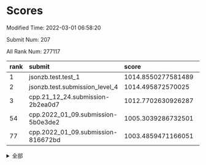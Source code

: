 # Scores

Modified Time: 2022-03-01 06:58:20

Submit Num: 207

All Rank Num: 277117

| rank |               submit               |       score        |       sigma        | pk_num |
| :--- | :--------------------------------- | :----------------- | :----------------- | :----- |
| 1    | jsonzb.test.test_1                 | 1014.8550277581489 | 0.8282043609525462 | 5349   |
| 2    | jsonzb.test.submission_level_4     | 1014.495872570025  | 0.8195404905466078 | 5349   |
| 3    | cpp.21_12_24.submission-2b2ea0d7   | 1012.7702630926287 | 0.742697696818019  | 5354   |
| 54   | cpp.2022_01_09.submission-5b0e3de2 | 1005.3039286732501 | 0.717317852863886  | 5354   |
| 77   | cpp.2022_01_09.submission-816672bd | 1003.4859471166051 | 0.7089526230588369 | 5353   |


<details>
<summary>全部</summary>

| rank |                 submit                 |       score        |       sigma        | pk_num |
| :--- | :------------------------------------- | :----------------- | :----------------- | :----- |
| 1    | jsonzb.test.test_1                     | 1014.8550277581489 | 0.8282043609525462 | 5349   |
| 2    | jsonzb.test.submission_level_4         | 1014.495872570025  | 0.8195404905466078 | 5349   |
| 3    | cpp.21_12_24.submission-2b2ea0d7       | 1012.7702630926287 | 0.742697696818019  | 5354   |
| 4    | gobigger.level_3.submission_level_3_33 | 1011.9193626607757 | 0.768243225051694  | 5355   |
| 5    | gobigger.level_3.submission_level_3_2  | 1011.852579822494  | 0.7494422021645372 | 5350   |
| 6    | gobigger.level_3.submission_level_3_15 | 1011.4961146380342 | 0.768924773494414  | 5359   |
| 7    | gobigger.level_3.submission_level_3_29 | 1011.4430410816499 | 0.7557287067780153 | 5355   |
| 8    | gobigger.level_3.submission_level_3_25 | 1011.3987435026381 | 0.7784923679904565 | 5360   |
| 9    | gobigger.level_3.submission_level_3_45 | 1011.2541264293142 | 0.7739999732674745 | 5352   |
| 10   | gobigger.level_3.submission_level_3_36 | 1011.218032475197  | 0.7779439984472137 | 5349   |
| 11   | gobigger.level_3.submission_level_3_23 | 1011.1847509498886 | 0.7913005799234548 | 5350   |
| 12   | gobigger.level_3.submission_level_3_5  | 1011.1089873601983 | 0.786856564125189  | 5353   |
| 13   | gobigger.level_3.submission_level_3_13 | 1011.0139619983662 | 0.7770974073061628 | 5357   |
| 14   | gobigger.level_3.submission_level_3_24 | 1010.9874614069604 | 0.7839625737411318 | 5359   |
| 15   | gobigger.level_3.submission_level_3_34 | 1010.8819987922459 | 0.7713427276284269 | 5351   |
| 16   | gobigger.level_3.submission_level_3_27 | 1010.7583091328522 | 0.7632689039645515 | 5363   |
| 17   | gobigger.level_3.submission_level_3_10 | 1010.6889494152238 | 0.7490701251969455 | 5358   |
| 18   | gobigger.level_3.submission_level_3_1  | 1010.6604782903611 | 0.7742148575501041 | 5361   |
| 19   | gobigger.level_3.submission_level_3_43 | 1010.6350140438192 | 0.7849272936653318 | 5354   |
| 20   | gobigger.level_3.submission_level_3_31 | 1010.4782892373476 | 0.7568109185366538 | 5351   |
| 21   | gobigger.level_3.submission_level_3_47 | 1010.4745960586737 | 0.7551273566107284 | 5352   |
| 22   | gobigger.level_3.submission_level_3_19 | 1010.4635940166526 | 0.7598522190019824 | 5353   |
| 23   | gobigger.level_3.submission_level_3_12 | 1010.4606982414305 | 0.7525450549826678 | 5354   |
| 24   | gobigger.level_3.submission_level_3_38 | 1010.2683297238434 | 0.7668026044309061 | 5351   |
| 25   | gobigger.level_3.submission_level_3_3  | 1010.2553147465053 | 0.765401587702958  | 5354   |
| 26   | gobigger.level_3.submission_level_3_39 | 1010.2120312793013 | 0.7834207120959961 | 5354   |
| 27   | gobigger.level_3.submission_level_3_7  | 1010.1516107949124 | 0.7643070166080432 | 5357   |
| 28   | gobigger.level_3.submission_level_3_40 | 1010.0339592440596 | 0.7754048095831454 | 5354   |
| 29   | gobigger.level_3.submission_level_3_14 | 1010.0308901053697 | 0.7437213253268671 | 5360   |
| 30   | gobigger.level_3.submission_level_3_32 | 1010.0137236773724 | 0.7625014041204615 | 5356   |
| 31   | gobigger.level_3.submission_level_3_0  | 1010.006477770371  | 0.7686807691809805 | 5352   |
| 32   | gobigger.level_3.submission_level_3_48 | 1009.9748958630746 | 0.7436367330056616 | 5353   |
| 33   | gobigger.level_3.submission_level_3_11 | 1009.9690144518585 | 0.7703905383557511 | 5355   |
| 34   | gobigger.level_3.submission_level_3_44 | 1009.9514724772158 | 0.7729025848291698 | 5355   |
| 35   | gobigger.level_3.submission_level_3_18 | 1009.9443737329511 | 0.778234490779416  | 5353   |
| 36   | gobigger.level_3.submission_level_3_28 | 1009.9013532302084 | 0.7738361351781986 | 5354   |
| 37   | gobigger.level_3.submission_level_3_37 | 1009.7764174592146 | 0.7692224020504017 | 5354   |
| 38   | gobigger.level_3.submission_level_3_42 | 1009.7559824701368 | 0.745188912403319  | 5360   |
| 39   | gobigger.level_3.submission_level_3_4  | 1009.7255218074037 | 0.7667172860206283 | 5355   |
| 40   | gobigger.level_3.submission_level_3_30 | 1009.6356324146269 | 0.7600274644346063 | 5353   |
| 41   | gobigger.level_3.submission_level_3_16 | 1009.5692828742705 | 0.7455853550564278 | 5357   |
| 42   | gobigger.level_3.submission_level_3_17 | 1009.356888430015  | 0.7582991778260314 | 5358   |
| 43   | gobigger.level_3.submission_level_3_46 | 1009.3442010770576 | 0.7352667890278601 | 5354   |
| 44   | gobigger.level_3.submission_level_3_22 | 1009.3174253393705 | 0.7663126216729051 | 5355   |
| 45   | gobigger.level_3.submission_level_3_21 | 1009.2719858528291 | 0.7628985183493325 | 5352   |
| 46   | gobigger.level_3.submission_level_3_20 | 1009.2486148728732 | 0.7607093516730358 | 5355   |
| 47   | gobigger.level_3.submission_level_3_49 | 1009.2152881314623 | 0.748467380904515  | 5351   |
| 48   | gobigger.level_3.submission_level_3_35 | 1009.1711044212531 | 0.7578025069918602 | 5357   |
| 49   | gobigger.level_3.submission_level_3_6  | 1009.1553608376855 | 0.7395850149761426 | 5353   |
| 50   | gobigger.level_3.submission_level_3_8  | 1009.0246896777143 | 0.7438751494294251 | 5356   |
| 51   | gobigger.level_3.submission_level_3_41 | 1008.6805265742892 | 0.7341821661352486 | 5356   |
| 52   | gobigger.level_3.submission_level_3_9  | 1008.5994815143091 | 0.775560797908884  | 5356   |
| 53   | gobigger.level_3.submission_level_3_26 | 1008.3228777900514 | 0.7503243958901992 | 5355   |
| 54   | cpp.2022_01_09.submission-5b0e3de2     | 1005.3039286732501 | 0.717317852863886  | 5354   |
| 55   | gobigger.level_1.submission_level_1_47 | 1004.600039226889  | 0.7081610056938414 | 5359   |
| 56   | gobigger.level_1.submission_level_1_35 | 1004.5125779789963 | 0.7311777671082076 | 5354   |
| 57   | gobigger.level_1.submission_level_1_49 | 1004.5049735516321 | 0.7244773670879128 | 5358   |
| 58   | gobigger.level_1.submission_level_1_7  | 1004.4460875605541 | 0.7208846358402479 | 5350   |
| 59   | gobigger.level_1.submission_level_1_18 | 1004.3976822746498 | 0.722088367165545  | 5354   |
| 60   | gobigger.level_1.submission_level_1_25 | 1004.3721533336853 | 0.7172455741237888 | 5359   |
| 61   | gobigger.level_1.submission_level_1_5  | 1004.3372048431257 | 0.7392617120046474 | 5353   |
| 62   | gobigger.level_1.submission_level_1_36 | 1004.3165123189428 | 0.7150394716721903 | 5358   |
| 63   | gobigger.level_1.submission_level_1_43 | 1004.2171194050919 | 0.7112835331140644 | 5350   |
| 64   | gobigger.level_1.submission_level_1_38 | 1004.154920400605  | 0.7196570902125055 | 5354   |
| 65   | gobigger.level_1.submission_level_1_33 | 1004.1097145666613 | 0.7322028591513781 | 5352   |
| 66   | gobigger.level_1.submission_level_1_26 | 1004.0163396191429 | 0.7113702997156609 | 5358   |
| 67   | gobigger.level_1.submission_level_1_30 | 1004.0006196860282 | 0.7269313348793571 | 5363   |
| 68   | gobigger.level_1.submission_level_1_19 | 1003.9697755763029 | 0.7065137530205247 | 5356   |
| 69   | gobigger.level_1.submission_level_1_23 | 1003.9462758049826 | 0.7225331192627923 | 5354   |
| 70   | gobigger.level_1.submission_level_1_21 | 1003.9425860037427 | 0.7067080071883356 | 5352   |
| 71   | gobigger.level_1.submission_level_1_17 | 1003.7523891916625 | 0.7158290899745624 | 5357   |
| 72   | gobigger.level_1.submission_level_1_24 | 1003.7037578215617 | 0.7111588139492221 | 5356   |
| 73   | gobigger.level_1.submission_level_1_48 | 1003.6727473827782 | 0.7165917630392586 | 5356   |
| 74   | gobigger.level_1.submission_level_1_9  | 1003.6606778723954 | 0.7067734498396409 | 5353   |
| 75   | gobigger.level_1.submission_level_1_0  | 1003.5154243678763 | 0.7129197248963379 | 5356   |
| 76   | gobigger.level_1.submission_level_1_14 | 1003.4903938923214 | 0.7156678495151568 | 5358   |
| 77   | cpp.2022_01_09.submission-816672bd     | 1003.4859471166051 | 0.7089526230588369 | 5353   |
| 78   | gobigger.level_1.submission_level_1_39 | 1003.4787055219973 | 0.7232466080026948 | 5358   |
| 79   | gobigger.level_1.submission_level_1_4  | 1003.4601138115519 | 0.7213778811210884 | 5354   |
| 80   | gobigger.level_1.submission_level_1_6  | 1003.449858387348  | 0.7212492397793676 | 5352   |
| 81   | gobigger.level_1.submission_level_1_29 | 1003.3845489204577 | 0.7202060248697503 | 5357   |
| 82   | gobigger.level_1.submission_level_1_8  | 1003.343671425941  | 0.7227324027225377 | 5356   |
| 83   | gobigger.level_1.submission_level_1_41 | 1003.3238302984582 | 0.721262543923668  | 5360   |
| 84   | gobigger.level_1.submission_level_1_45 | 1003.2686804422218 | 0.71235681806332   | 5361   |
| 85   | gobigger.level_1.submission_level_1_31 | 1003.2414605158382 | 0.7194043669563633 | 5356   |
| 86   | gobigger.level_1.submission_level_1_37 | 1003.2341122197162 | 0.7239769007752638 | 5355   |
| 87   | gobigger.level_1.submission_level_1_1  | 1003.2126423802522 | 0.7158732787681098 | 5357   |
| 88   | gobigger.level_1.submission_level_1_12 | 1003.2122483579128 | 0.7194455262894763 | 5357   |
| 89   | gobigger.level_1.submission_level_1_13 | 1003.1695296955237 | 0.7033028769501918 | 5352   |
| 90   | gobigger.level_1.submission_level_1_20 | 1003.0329088245245 | 0.71246039558979   | 5354   |
| 91   | gobigger.level_1.submission_level_1_32 | 1002.9709270100062 | 0.7163654836148715 | 5352   |
| 92   | gobigger.level_1.submission_level_1_34 | 1002.9634106989926 | 0.7150004299306744 | 5357   |
| 93   | gobigger.level_1.submission_level_1_16 | 1002.8935203251956 | 0.7197484098692571 | 5359   |
| 94   | gobigger.level_1.submission_level_1_15 | 1002.8076473218243 | 0.7265926474514361 | 5356   |
| 95   | gobigger.level_1.submission_level_1_44 | 1002.7439313120267 | 0.720431044095511  | 5357   |
| 96   | gobigger.level_1.submission_level_1_10 | 1002.7339054593189 | 0.7200854155298904 | 5356   |
| 97   | gobigger.level_1.submission_level_1_28 | 1002.7105401108174 | 0.7225979225522462 | 5357   |
| 98   | gobigger.level_1.submission_level_1_3  | 1002.6436836184597 | 0.7105638340270706 | 5355   |
| 99   | gobigger.level_1.submission_level_1_11 | 1002.6125011189919 | 0.7128412013554839 | 5357   |
| 100  | gobigger.level_1.submission_level_1_42 | 1002.4870514783101 | 0.7136283872248638 | 5358   |
| 101  | gobigger.level_1.submission_level_1_46 | 1002.1445613702585 | 0.7161387893141347 | 5354   |
| 102  | gobigger.level_1.submission_level_1_22 | 1002.0149217671783 | 0.7158361703034491 | 5356   |
| 103  | gobigger.level_1.submission_level_1_27 | 1001.85669510372   | 0.7150623648704327 | 5354   |
| 104  | gobigger.level_1.submission_level_1_2  | 1001.7732779026594 | 0.7098281002185503 | 5355   |
| 105  | gobigger.level_1.submission_level_1_40 | 1001.3055799387685 | 0.7165746461209949 | 5355   |
| 106  | gobigger.random.submission_random_12   | 997.8116637852086  | 0.712020380508115  | 5355   |
| 107  | gobigger.random.submission_random_19   | 997.6965254092777  | 0.7266651004229323 | 5357   |
| 108  | gobigger.random.submission_random_30   | 997.4324620637325  | 0.7133845915133975 | 5355   |
| 109  | gobigger.random.submission_random_20   | 997.0562129321602  | 0.719516906657012  | 5352   |
| 110  | gobigger.random.submission_random_0    | 996.9031135406394  | 0.7155157853822007 | 5354   |
| 111  | gobigger.random.submission_random_34   | 996.7940739294031  | 0.7186832265545998 | 5354   |
| 112  | gobigger.random.submission_random_36   | 996.7781293656163  | 0.7181658977422041 | 5355   |
| 113  | gobigger.random.submission_random_40   | 996.7148327033972  | 0.7153164456657741 | 5352   |
| 114  | gobigger.random.submission_random_16   | 996.5179820952976  | 0.717097164823711  | 5358   |
| 115  | gobigger.random.submission_random_49   | 996.4625612521054  | 0.6980097213940142 | 5358   |
| 116  | gobigger.random.submission_random_27   | 996.4146527841767  | 0.7156178352524399 | 5358   |
| 117  | gobigger.random.submission_random_24   | 996.3243454844676  | 0.7035628181112367 | 5352   |
| 118  | gobigger.random.submission_random_38   | 996.3225082649776  | 0.7044193358958835 | 5351   |
| 119  | gobigger.random.submission_random_45   | 996.3092057777747  | 0.7065102322866689 | 5358   |
| 120  | gobigger.random.submission_random_43   | 996.3014966783302  | 0.7114951688892309 | 5357   |
| 121  | gobigger.random.submission_random_39   | 996.2854193375531  | 0.7248979711348901 | 5358   |
| 122  | gobigger.random.submission_random_32   | 996.2518486653705  | 0.7067943119204764 | 5359   |
| 123  | gobigger.random.submission_random_2    | 996.1385055779609  | 0.7152269190357164 | 5360   |
| 124  | gobigger.random.submission_random_42   | 996.1347557298436  | 0.7067748422215269 | 5360   |
| 125  | gobigger.random.submission_random_37   | 996.123020518725   | 0.7031637443176727 | 5349   |
| 126  | gobigger.random.submission_random_29   | 995.9862976426791  | 0.7167381659089076 | 5356   |
| 127  | gobigger.random.submission_random_41   | 995.8725539757991  | 0.7059984554787665 | 5358   |
| 128  | gobigger.random.submission_random_18   | 995.834450860055   | 0.7036693178086451 | 5358   |
| 129  | gobigger.random.submission_random_35   | 995.8338364918461  | 0.7128122592737557 | 5355   |
| 130  | gobigger.random.submission_random_47   | 995.8235247096039  | 0.71414704041365   | 5351   |
| 131  | gobigger.random.submission_random_7    | 995.8203299497432  | 0.7073887153329357 | 5354   |
| 132  | gobigger.random.submission_random_6    | 995.7996419842907  | 0.7205301343992263 | 5355   |
| 133  | gobigger.random.submission_random_25   | 995.7710611175138  | 0.7102671676780007 | 5358   |
| 134  | gobigger.random.submission_random_1    | 995.7336222533877  | 0.7078039920971061 | 5350   |
| 135  | gobigger.random.submission_random_10   | 995.7236837409414  | 0.7184006300127281 | 5357   |
| 136  | gobigger.random.submission_random_22   | 995.645960888442   | 0.7036324574916565 | 5355   |
| 137  | gobigger.random.submission_random_3    | 995.6199712556524  | 0.7074904003264488 | 5353   |
| 138  | gobigger.random.submission_random_31   | 995.583722845585   | 0.7293246755716226 | 5356   |
| 139  | gobigger.random.submission_random_26   | 995.5398301094008  | 0.7158510766228072 | 5354   |
| 140  | gobigger.random.submission_random_44   | 995.5230533698327  | 0.7213544627750949 | 5353   |
| 141  | gobigger.random.submission_random_5    | 995.5191338317734  | 0.7248346773989545 | 5355   |
| 142  | gobigger.random.submission_random_48   | 995.4575099705337  | 0.7059925585753221 | 5354   |
| 143  | gobigger.random.submission_random_28   | 995.4141273050163  | 0.7122639812280362 | 5353   |
| 144  | gobigger.random.submission_random_33   | 995.4055634275594  | 0.7088305312445488 | 5353   |
| 145  | gobigger.random.submission_random_11   | 995.3933540640844  | 0.7097710432624623 | 5352   |
| 146  | gobigger.random.submission_random_4    | 995.3425446021525  | 0.7197652236129387 | 5352   |
| 147  | gobigger.random.submission_random_15   | 995.310121304692   | 0.739544738309701  | 5354   |
| 148  | gobigger.random.submission_random_17   | 995.0548918890478  | 0.7170404198249444 | 5353   |
| 149  | gobigger.random.submission_random_9    | 994.9282538463012  | 0.7247288609125425 | 5353   |
| 150  | gobigger.random.submission_random_46   | 994.8898731476905  | 0.721632815311507  | 5358   |
| 151  | gobigger.random.submission_random_23   | 994.707992512217   | 0.7149736402774958 | 5360   |
| 152  | gobigger.random.submission_random_14   | 994.6900189468735  | 0.7116340848476176 | 5353   |
| 153  | gobigger.random.submission_random_13   | 994.6400590503207  | 0.7251081478791674 | 5354   |
| 154  | gobigger.random.submission_random_21   | 994.4883466653656  | 0.7134161808914187 | 5356   |
| 155  | gobigger.random.submission_random_8    | 994.4628192257759  | 0.7167336329620264 | 5355   |
| 156  | gobigger.level_2.submission_level_2_37 | 994.1952895385523  | 0.7089633589890734 | 5354   |
| 157  | gobigger.level_2.submission_level_2_20 | 993.2530338914207  | 0.7528923982281548 | 5352   |
| 158  | gobigger.level_2.submission_level_2_27 | 993.2256657843808  | 0.7392465032479895 | 5352   |
| 159  | gobigger.level_2.submission_level_2_18 | 993.2143750394711  | 0.7444947699828474 | 5354   |
| 160  | gobigger.level_2.submission_level_2_2  | 993.0790766191873  | 0.735918569405343  | 5356   |
| 161  | gobigger.level_2.submission_level_2_6  | 993.0500305560679  | 0.7393173732666137 | 5356   |
| 162  | gobigger.level_2.submission_level_2_22 | 992.805907956331   | 0.7352541465879251 | 5358   |
| 163  | gobigger.level_2.submission_level_2_5  | 992.799535809944   | 0.735007391489806  | 5356   |
| 164  | gobigger.level_2.submission_level_2_40 | 992.7263537293666  | 0.7446928142945977 | 5350   |
| 165  | gobigger.level_2.submission_level_2_8  | 992.6808325026732  | 0.748601671566562  | 5366   |
| 166  | gobigger.level_2.submission_level_2_25 | 992.5955916462665  | 0.7230245387540496 | 5358   |
| 167  | gobigger.level_2.submission_level_2_30 | 992.5757246684956  | 0.7415274513046062 | 5356   |
| 168  | gobigger.level_2.submission_level_2_49 | 992.4923909402911  | 0.7298037989388932 | 5353   |
| 169  | gobigger.level_2.submission_level_2_14 | 992.4291412560939  | 0.7629633206228277 | 5356   |
| 170  | gobigger.level_2.submission_level_2_33 | 992.4217724183874  | 0.7571303532337296 | 5359   |
| 171  | gobigger.level_2.submission_level_2_48 | 992.3718167938897  | 0.7572983846104188 | 5356   |
| 172  | gobigger.level_2.submission_level_2_38 | 992.3694821500796  | 0.7492517467510512 | 5353   |
| 173  | gobigger.level_2.submission_level_2_21 | 992.3084837584886  | 0.7387322381755821 | 5351   |
| 174  | gobigger.level_2.submission_level_2_43 | 992.2459096589635  | 0.7721949489554581 | 5355   |
| 175  | gobigger.level_2.submission_level_2_46 | 992.2367988214316  | 0.7501685300213542 | 5353   |
| 176  | gobigger.level_2.submission_level_2_28 | 992.1641490526172  | 0.7484192170348789 | 5350   |
| 177  | gobigger.level_2.submission_level_2_35 | 992.1090668944013  | 0.7526334568864788 | 5355   |
| 178  | gobigger.level_2.submission_level_2_44 | 992.0444111036394  | 0.7400722747757142 | 5348   |
| 179  | gobigger.level_2.submission_level_2_42 | 992.0208423901834  | 0.766797231215886  | 5355   |
| 180  | gobigger.level_2.submission_level_2_11 | 991.999887534615   | 0.7465660442135997 | 5358   |
| 181  | gobigger.level_2.submission_level_2_31 | 991.9915396663002  | 0.7373195892841915 | 5357   |
| 182  | gobigger.level_2.submission_level_2_10 | 991.8322694581484  | 0.7267152027697212 | 5352   |
| 183  | gobigger.level_2.submission_level_2_3  | 991.830159602719   | 0.7502723143596561 | 5349   |
| 184  | gobigger.level_2.submission_level_2_45 | 991.7959264277595  | 0.7615308703619477 | 5354   |
| 185  | gobigger.level_2.submission_level_2_39 | 991.7924856823605  | 0.7564981622282857 | 5348   |
| 186  | gobigger.level_2.submission_level_2_16 | 991.745581294198   | 0.7453023841300846 | 5354   |
| 187  | gobigger.level_2.submission_level_2_47 | 991.7169423725029  | 0.7633069956647341 | 5357   |
| 188  | gobigger.level_2.submission_level_2_34 | 991.4671597476763  | 0.7346782305013748 | 5353   |
| 189  | gobigger.level_2.submission_level_2_1  | 991.4594006965978  | 0.7566509736887547 | 5361   |
| 190  | gobigger.level_2.submission_level_2_15 | 991.452043506158   | 0.7388645078946037 | 5357   |
| 191  | gobigger.level_2.submission_level_2_32 | 991.2837055715738  | 0.7569253750892461 | 5353   |
| 192  | gobigger.level_2.submission_level_2_7  | 991.2831602176191  | 0.7450837682883268 | 5350   |
| 193  | gobigger.level_2.submission_level_2_29 | 991.2764202747509  | 0.7931263140946863 | 5350   |
| 194  | gobigger.level_2.submission_level_2_12 | 991.2156843735971  | 0.7675446718668085 | 5352   |
| 195  | gobigger.level_2.submission_level_2_36 | 991.043931957114   | 0.7598889131275395 | 5355   |
| 196  | gobigger.level_2.submission_level_2_4  | 990.9780537905801  | 0.757008737914627  | 5355   |
| 197  | gobigger.level_2.submission_level_2_0  | 990.9694309519642  | 0.7752318843297402 | 5357   |
| 198  | gobigger.level_2.submission_level_2_24 | 990.8877185542557  | 0.756601335350642  | 5353   |
| 199  | gobigger.level_2.submission_level_2_17 | 990.7275900520094  | 0.7515535365461258 | 5358   |
| 200  | gobigger.level_2.submission_level_2_23 | 990.5468799473709  | 0.7662180424538557 | 5352   |
| 201  | gobigger.level_2.submission_level_2_19 | 990.441523002747   | 0.7633315640100627 | 5358   |
| 202  | gobigger.level_2.submission_level_2_9  | 990.0541789768546  | 0.7593662453181945 | 5359   |
| 203  | gobigger.level_2.submission_level_2_41 | 989.962745566794   | 0.7683228705037097 | 5356   |
| 204  | gobigger.level_2.submission_level_2_26 | 989.5688724328063  | 0.7664365967887602 | 5360   |
| 205  | gobigger.level_2.submission_level_2_13 | 989.4986396379377  | 0.7925460673155569 | 5357   |
| 206  | gobigger.none.submission_none_0        | 976.367023579843   | 1.4103682132048665 | 5350   |
| 207  | gobigger.none.submission_none_1        | 975.2831105008851  | 1.4953116645090814 | 5347   |

</details>